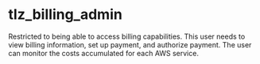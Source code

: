 # tlz_billing_admin

Restricted to being able to access billing capabilities. This user needs to view billing information, set up payment, and authorize payment. The user can monitor the costs accumulated for each AWS service.
